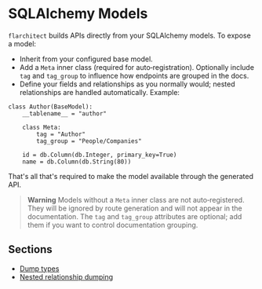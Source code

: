 # SQLAlchemy Models

`flarchitect` builds APIs directly from your SQLAlchemy models. To expose a model:
- Inherit from your configured base model.
- Add a `Meta` inner class (required for auto‑registration). Optionally include `tag` and `tag_group` to influence how endpoints are grouped in the docs.
- Define your fields and relationships as you normally would; nested relationships are handled automatically.
Example:
```
class Author(BaseModel):
    __tablename__ = "author"

    class Meta:
        tag = "Author"
        tag_group = "People/Companies"

    id = db.Column(db.Integer, primary_key=True)
    name = db.Column(db.String(80))
```
That's all that's required to make the model available through the generated API.
> **Warning**
> Models without a `Meta` inner class are not auto‑registered. They will be ignored by route generation and will not appear in the documentation. The `tag` and `tag_group` attributes are optional; add them if you want to control documentation grouping.

## Sections

- [Dump types](dump-types.md)
- [Nested relationship dumping](nested-relationship-dumping.md)
